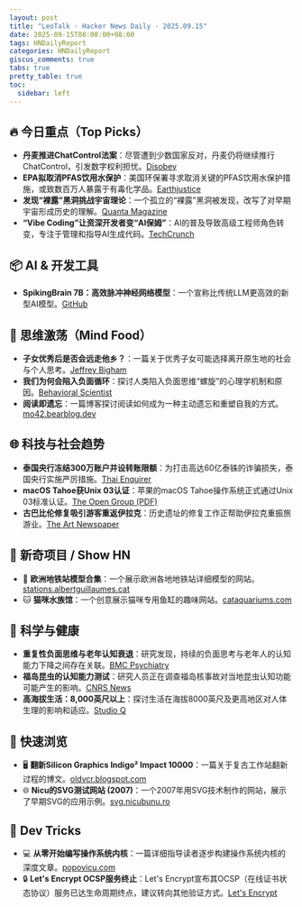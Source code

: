 ```yaml
---
layout: post
title: "LeoTalk · Hacker News Daily · 2025.09.15"
date: 2025-09-15T08:00:00+08:00
tags: HNDailyReport
categories: HNDailyReport
giscus_comments: true
tabs: true
pretty_table: true
toc:
  sidebar: left
---
```


## 🔥 今日重点（Top Picks）

- **丹麦推进ChatControl法案**：尽管遭到少数国家反对，丹麦仍将继续推行ChatControl，引发数字权利担忧。[Disobey](https://disobey.net/@yawnbox/115203365485529363)
- **EPA拟取消PFAS饮用水保护**：美国环保署寻求取消关键的PFAS饮用水保护措施，或致数百万人暴露于有毒化学品。[Earthjustice](https://earthjustice.org/press/2025/epa-seeks-to-roll-back-pfas-drinking-water-rules-keeping-millions-exposed-to-toxic-forever-chemicals-in-tap-water)
- **发现“裸露”黑洞挑战宇宙理论**：一个孤立的“裸露”黑洞被发现，改写了对早期宇宙形成历史的理解。[Quanta Magazine](https://www.quantamagazine.org/a-single-naked-black-hole-rewrites-the-history-of-the-universe-20250912/)
- **“Vibe Coding”让资深开发者变“AI保姆”**：AI的普及导致高级工程师角色转变，专注于管理和指导AI生成代码。[TechCrunch](https://techcrunch.com/2025/09/14/vibe-coding-has-turned-senior-devs-into-ai-babysitters-but-they-say-its-worth-it/)

## 📦 AI & 开发工具

- **SpikingBrain 7B：高效脉冲神经网络模型**：一个宣称比传统LLM更高效的新型AI模型。[GitHub](https://github.com/BICLab/SpikingBrain-7B)

## 🧠 思维激荡（Mind Food）

- **子女优秀后是否会远走他乡？**：一篇关于优秀子女可能选择离开原生地的社会与个人思考。[Jeffrey Bigham](https://jeffreybigham.com/blog/2025/where-will-my-kids-go.html)
- **我们为何会陷入负面循环**：探讨人类陷入负面思维“螺旋”的心理学机制和原因。[Behavioral Scientist](https://behavioralscientist.org/why-we-spiral/)
- **阅读即遗忘**：一篇博客探讨阅读如何成为一种主动遗忘和重塑自我的方式。[mo42.bearblog.dev](https://mo42.bearblog.dev/read-to-forget/)

## 🌐 科技与社会趋势

- **泰国央行冻结300万账户并设转账限额**：为打击高达60亿泰铢的诈骗损失，泰国央行实施严厉措施。[Thai Enquirer](https://www.thaienquirer.com/57752/bot-freezes-3-million-accounts-sets-daily-transfer-limits-of-50000-200000-baht-to-curb-6-billion-baht-scam-losses/)
- **macOS Tahoe获Unix 03认证**：苹果的macOS Tahoe操作系统正式通过Unix 03标准认证。[The Open Group (PDF)](https://www.opengroup.org/openbrand/certificates/1223p.pdf)
- **古巴比伦修复吸引游客重返伊拉克**：历史遗址的修复工作正帮助伊拉克重振旅游业。[The Art Newspaper](https://www.theartnewspaper.com/2025/09/12/how-the-restoration-of-ancient-babylon-is-helping-to-draw-tourists-back-to-iraq)

## 📱 新奇项目 / Show HN

- 🚉 **欧洲地铁站模型合集**：一个展示欧洲各地地铁站详细模型的网站。[stations.albertguillaumes.cat](http://stations.albertguillaumes.cat/)
- 🐱 **猫咪水族馆**：一个创意展示猫咪专用鱼缸的趣味网站。[cataquariums.com](https://cataquariums.com/)

## 🔬 科学与健康

- **重复性负面思维与老年认知衰退**：研究发现，持续的负面思考与老年人的认知能力下降之间存在关联。[BMC Psychiatry](https://bmcpsychiatry.biomedcentral.com/articles/10.1186/s12888-025-06815-2)
- **福岛昆虫的认知能力测试**：研究人员正在调查福岛核事故对当地昆虫认知功能可能产生的影响。[CNRS News](https://news.cnrs.fr/articles/fukushima-insects-tested-for-cognition)
- **高海拔生活：8,000英尺以上**：探讨生活在海拔8000英尺及更高地区对人体生理的影响和适应。[Studio Q](https://studioq.com/blog/2021/5/30/high-altitude-living-8000-ft-and-above-2450-meters)

## 🎯 快速浏览

- 🖥️ **翻新Silicon Graphics Indigo² Impact 10000**：一篇关于复古工作站翻新过程的博文。[oldvcr.blogspot.com](http://oldvcr.blogspot.com/2025/09/refurb-weekend-silicon-graphics-indigo.html)
- 🌐 **Nicu的SVG测试网站 (2007)**：一个2007年用SVG技术制作的网站，展示了早期SVG的应用示例。[svg.nicubunu.ro](https://svg.nicubunu.ro/)

## 🧰 Dev Tricks

- 💻 **从零开始编写操作系统内核**：一篇详细指导读者逐步构建操作系统内核的深度文章。[popovicu.com](https://popovicu.com/posts/writing-an-operating-system-kernel-from-scratch/)
- 🔒 **Let's Encrypt OCSP服务终止**：Let's Encrypt宣布其OCSP（在线证书状态协议）服务已达生命周期终点，建议转向其他验证方式。[Let's Encrypt](https://letsencrypt.org/2025/08/06/ocsp-service-has-reached-end-of-life)
